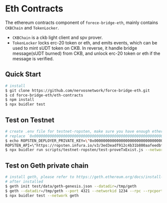 # Eth Contracts
The ethereum contracts component of `forece-bridge-eth`, mainly contains `CKBChain` and `TokenLocker`.
- `CKBChain` is a ckb light client and spv prover.
- `TokenLocker` locks erc-20 token or eth, and emits events, which can be used to mint sUDT token on CKB. In reverse, it handle bridge message(sUDT burned) from CKB, and unlock erc-20 token or eth if the message is verified.
## Quick Start
```bash
# install
$ git clone https://github.com/nervosnetwork/force-bridge-eth.git
$ cd force-bridge-eth/eth-contracts
$ npm install
$ npx buidler test
```

## Test on Testnet
```bash
# create .env file for testnet-ropsten, make sure you have enough ethers in your Ropsten account for delopying the contract
# replace `0x0000000000000000000000000000000000000000000000000000000000000000` with your own private key
$ echo ROPSTEN_DEPLOYER_PRIVATE_KEY=\"0x0000000000000000000000000000000000000000000000000000000000000000\"\\r\\n\
ROPSTEN_API=\"https://ropsten.infura.io/v3/3ed3eadf912c4b31b800aafeedbf79eb\" >> .env
$ npx buidler run scripts/testnet-ropsten/test-proveTxExist.js --network ropsten
```

## Test on Geth private chain
```bash
# install geth, please refer to https://geth.ethereum.org/docs/install-and-build/installing-geth
# after installed
$ geth init test/data/geth-genesis.json --datadir=/tmp/geth
$ geth --datadir=/tmp/geth --port 4321 --networkid 1234 --rpc --rpcport 8543 --rpcaddr 127.0.0.1  --rpcapi "eth,net,web3,personal,miner" --gasprice 0 --etherbase 0x17c4b5CE0605F63732bfd175feCe7aC6b4620FD2 --mine --miner.threads=1 --nodiscover
$ npx buidler test --network geth
```
